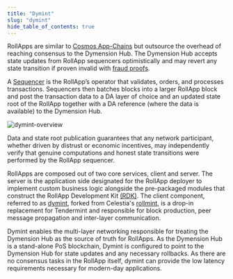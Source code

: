```yaml
---
title: "Dymint"
slug: "dymint"
hide_table_of_contents: true
---
```


RollApps are similar to [Cosmos App-Chains](https://docs.cosmos.network/v0.46/intro/why-app-specific.html) but outsource the overhead of reaching consensus to the Dymension Hub. The Dymension Hub accepts state updates from RollApp sequencers optimistically and may revert any state transition if proven invalid with [fraud proofs](https://research.paradigm.xyz/rollups).

A [Sequencer](../reference/glossary#s) is the RollApp’s operator that validates, orders, and processes transactions. Sequencers then batches blocks into a larger RollApp block and post the transaction data to a DA layer of choice and an updated state root of the RollApp together with a DA reference (where the data is available) to the Dymension Hub.<br/>

<div class="image-container-secondary">
    <img class="image--primary" src={require('../images/dymint-block-production.png').default} alt="dymint-overview" />
</div>

Data and state root publication guarantees that any network participant, whether driven by distrust or economic incentives, may independently verify that genuine computations and honest state transitions were performed by the RollApp sequencer.<br/>

RollApps are composed out of two core services, client and server. The server is the application side designated for the RollApp deployer to implement custom business logic alongside the pre-packaged modules that construct the RollApp Development Kit [(RDK)](https://github.com/dymensionxyz/RDK). The client component, referred to as [dymint](https://github.com/dymensionxyz/dymint), forked from Celestia's [rollmint](https://github.com/celestiaorg/optimint), is a drop-in replacement for Tendermint and responsible for block production, peer message propagation and inter-layer communication.

Dymint enables the multi-layer networking responsible for treating the Dymension Hub as the source of truth for RollApps. As the Dymension Hub is a stand-alone PoS blockchain, Dymint is configured to point to the Dymension Hub for state updates and any necessary rollbacks. As there are no consensus tasks in the RollApp itself, dymint can provide the low latency requirements necessary for modern-day applications.
